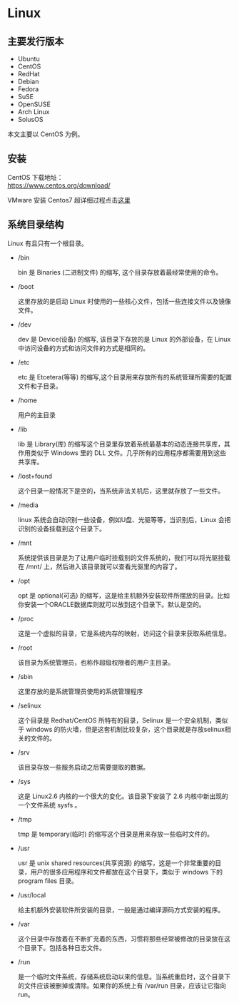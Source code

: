 # Linux

## 主要发行版本
- Ubuntu
- CentOS
- RedHat
- Debian
- Fedora
- SuSE
- OpenSUSE
- Arch Linux
- SolusOS

本文主要以 CentOS 为例。

## 安装

CentOS 下载地址：  
https://www.centos.org/download/

VMware 安装 Centos7 超详细过程点击[这里](https://www.runoob.com/w3cnote/vmware-install-centos7.html)

## 系统目录结构
Linux 有且只有一个根目录。

- /bin

  bin 是 Binaries (二进制文件) 的缩写, 这个目录存放着最经常使用的命令。

- /boot 
  
  这里存放的是启动 Linux 时使用的一些核心文件，包括一些连接文件以及镜像文件。

- /dev 
  
  dev 是 Device(设备) 的缩写, 该目录下存放的是 Linux 的外部设备，在 Linux 中访问设备的方式和访问文件的方式是相同的。

- /etc 
  
  etc 是 Etcetera(等等) 的缩写,这个目录用来存放所有的系统管理所需要的配置文件和子目录。

- /home 
  
  用户的主目录

- /lib 
  
  lib 是 Library(库) 的缩写这个目录里存放着系统最基本的动态连接共享库，其作用类似于 Windows 里的 DLL 文件。几乎所有的应用程序都需要用到这些共享库。

- /lost+found 
  
  这个目录一般情况下是空的，当系统非法关机后，这里就存放了一些文件。

- /media 
  
  linux 系统会自动识别一些设备，例如U盘、光驱等等，当识别后，Linux 会把识别的设备挂载到这个目录下。

- /mnt 
  
  系统提供该目录是为了让用户临时挂载别的文件系统的，我们可以将光驱挂载在 /mnt/ 上，然后进入该目录就可以查看光驱里的内容了。

- /opt 
  
  opt 是 optional(可选) 的缩写，这是给主机额外安装软件所摆放的目录。比如你安装一个ORACLE数据库则就可以放到这个目录下。默认是空的。

- /proc 
  
  这是一个虚拟的目录，它是系统内存的映射，访问这个目录来获取系统信息。

- /root 
  
  该目录为系统管理员，也称作超级权限者的用户主目录。

- /sbin 
  
  这里存放的是系统管理员使用的系统管理程序

- /selinux 
  
  这个目录是 Redhat/CentOS 所特有的目录，Selinux 是一个安全机制，类似于 windows 的防火墙，但是这套机制比较复杂，这个目录就是存放selinux相关的文件的。

- /srv 
  
  该目录存放一些服务启动之后需要提取的数据。

- /sys 
  
  这是 Linux2.6 内核的一个很大的变化。该目录下安装了 2.6 内核中新出现的一个文件系统 sysfs 。

- /tmp 
  
  tmp 是 temporary(临时) 的缩写这个目录是用来存放一些临时文件的。

- /usr 
  
  usr 是 unix shared resources(共享资源) 的缩写，这是一个非常重要的目录，用户的很多应用程序和文件都放在这个目录下，类似于 windows 下的 program files 目录。

- /usr/local 
  
  给主机额外安装软件所安装的目录，一般是通过编译源码方式安装的程序。

- /var 
  
  这个目录中存放着在不断扩充着的东西，习惯将那些经常被修改的目录放在这个目录下。包括各种日志文件。

- /run 
  
  是一个临时文件系统，存储系统启动以来的信息。当系统重启时，这个目录下的文件应该被删掉或清除。如果你的系统上有 /var/run 目录，应该让它指向 run。

